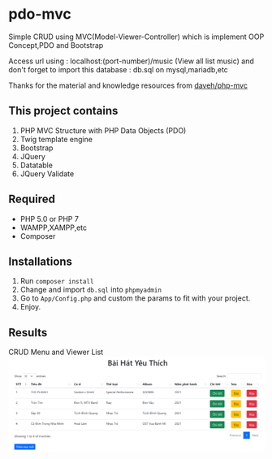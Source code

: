 # pdo-mvc
Simple CRUD using MVC(Model-Viewer-Controller) which is implement OOP Concept,PDO and Bootstrap

Access url using : localhost:(port-number)/music (View all list music)
and don't forget to import this database : db.sql on mysql,mariadb,etc

Thanks for the material and knowledge resources from [daveh/php-mvc](https://github.com/daveh/php-mvc)

## This project contains
1. PHP MVC Structure with PHP Data Objects (PDO)
2. Twig template engine
3. Bootstrap
4. JQuery
5. Datatable
6. JQuery Validate

## Required
* PHP 5.0 or PHP 7
* WAMPP,XAMPP,etc
* Composer

## Installations
1. Run `composer install`
2. Change and import `db.sql` into `phpmyadmin`
2. Go to `App/Config.php` and custom the params to fit with your project.
3. Enjoy.


## Results
CRUD Menu and Viewer List ![Image Insert](images/screenshot.png)
